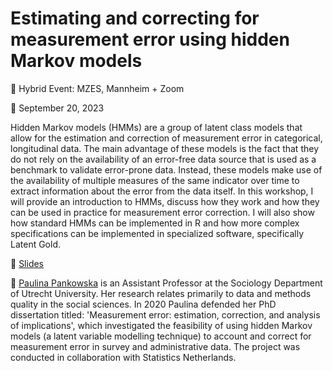 # Estimating and correcting for measurement error using hidden Markov models

📍 Hybrid Event: MZES, Mannheim + Zoom

📆 September 20, 2023

Hidden Markov models (HMMs) are a group of latent class models that allow for the estimation and correction of measurement error in categorical, longitudinal data. The main advantage of these models is the fact that they do not rely on the availability of an error-free data source that is used as a benchmark to validate error-prone data. Instead, these models make use of the availability of multiple measures of the same indicator over time to extract information about the error from the data itself. In this workshop, I will provide an introduction to HMMs, discuss how they work and how they can be used in practice for measurement error correction. I will also show how standard HMMs can be implemented in R and how more complex specifications can be implemented in specialized software, specifically Latent Gold.

📝 [Slides](https://github.com/SocialScienceDataLab/estimating-measurement-error-markov/blob/main/pankowska_ssdl_slides.pdf)

👤 [Paulina Pankowska](mailto:p.k.pankowska@uu.nl) is an Assistant Professor at the Sociology Department of Utrecht University. Her research relates primarily to data and methods quality in the social sciences. In 2020 Paulina defended her PhD dissertation titled: 'Measurement error: estimation, correction, and analysis of implications', which investigated the feasibility of using hidden Markov models (a latent variable modelling technique) to account and correct for measurement error in survey and administrative data. The project was conducted in collaboration with Statistics Netherlands.

